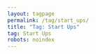 ```yaml
---
layout: tagpage
permalink: /tag/start_ups/
title: "Tag: Start Ups"
tag: Start Ups
robots: noindex
---
```

